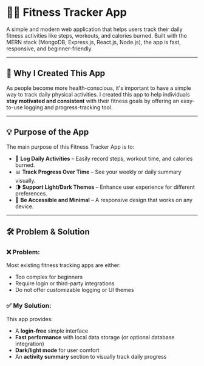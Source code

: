 # 🏃‍♀️ Fitness Tracker App

A simple and modern web application that helps users track their daily fitness activities like steps, workouts, and calories burned. Built with the MERN stack (MongoDB, Express.js, React.js, Node.js), the app is fast, responsive, and beginner-friendly.

---

## 🎯 Why I Created This App

As people become more health-conscious, it's important to have a simple way to track daily physical activities. I created this app to help individuals **stay motivated and consistent** with their fitness goals by offering an easy-to-use logging and progress-tracking tool.

---

## 💡 Purpose of the App

The main purpose of this Fitness Tracker App is to:

- 📅 **Log Daily Activities** – Easily record steps, workout time, and calories burned.
- 📊 **Track Progress Over Time** – See your weekly or daily summary visually.
- 🌗 **Support Light/Dark Themes** – Enhance user experience for different preferences.
- 📱 **Be Accessible and Minimal** – A responsive design that works on any device.

---

## 🛠️ Problem & Solution

### ❌ Problem:
Most existing fitness tracking apps are either:
- Too complex for beginners
- Require login or third-party integrations
- Do not offer customizable logging or UI themes

### ✅ My Solution:
This app provides:
- A **login-free** simple interface
- **Fast performance** with local data storage (or optional database integration)
- **Dark/light mode** for user comfort
- An **activity summary** section to visually track daily progress


